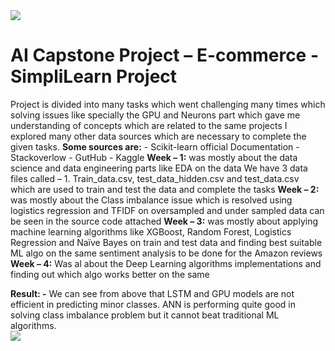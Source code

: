 <row>
	<img src = "https://enggsolution.com/faculty/images/blog/Skillup%20program%20by%20simplilearn.jpg">
</row>

# AI Capstone Project – E-commerce - SimpliLearn Project

Project is divided into many tasks which went challenging many times which solving issues like specially the GPU and Neurons part which gave me understanding of concepts which are related to the same projects I explored many other data sources which are necessary to complete the given tasks.
	**Some sources are:**
    -	Scikit-learn official Documentation
    -	Stackoverlow
    -	GutHub
    -	Kaggle
**Week – 1:** was mostly about the data science and data engineering parts like EDA on the data
	We have 3 data files called – 1. Train_data.csv, test_data_hidden.csv and test_data.csv which are used to train and test the data and complete the tasks
**Week – 2:** was mostly about the Class imbalance issue which is resolved using logistics regression and TFIDF on oversampled and under sampled data can be seen in the source code attached
**Week – 3:** was mostly about applying machine learning algorithms like XGBoost, Random Forest, Logistics Regression and Naïve Bayes on train and test data and finding best suitable ML algo on the same sentiment analysis to be done for the Amazon reviews
**Week – 4:** Was al about the Deep Learning algorithms implementations and finding out which algo works better on the same 

**Result: -** We can see from above that LSTM and GPU models are not efficient in predicting minor classes. ANN is performing quite good in solving class imbalance problem but it cannot beat traditional ML algorithms.  
<row>
	<img src = "https://cdn.freebiesupply.com/images/large/2x/amazon-logo-transparent.png">
</row>
